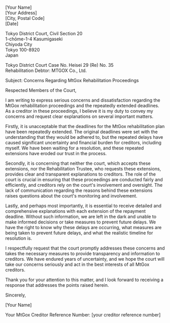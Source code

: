 [Your Name]   
[Your Address]   
[City, Postal Code]   
[Date]   

Tokyo District Court, Civil Section 20   
1-chōme-1-4 Kasumigaseki   
Chiyoda City   
Tokyo 100-8920   
Japan   

Tokyo District Court Case No. Heisei 29 (Re) No. 35   
Rehabilitation Debtor: MTGOX Co., Ltd.   

Subject: Concerns Regarding MtGox Rehabilitation Proceedings   

Respected Members of the Court,   


I am writing to express serious concerns and dissatisfaction regarding the MtGox rehabilitation proceedings and the repeatedly extended deadlines. As a creditor in these proceedings, I believe it is my duty to convey my concerns and request clear explanations on several important matters.

Firstly, it is unacceptable that the deadlines for the MtGox rehabilitation plan have been repeatedly extended. The original deadlines were set with the understanding that they would be adhered to, but the repeated delays have caused significant uncertainty and financial burden for creditors, including myself. We have been waiting for a resolution, and these repeated extensions have eroded our trust in the process.

Secondly, it is concerning that neither the court, which accepts these extensions, nor the Rehabilitation Trustee, who requests these extensions, provides clear and transparent explanations to creditors. The role of the court is crucial in ensuring that these proceedings are conducted fairly and efficiently, and creditors rely on the court's involvement and oversight. The lack of communication regarding the reasons behind these extensions raises questions about the court's monitoring and involvement.

Lastly, and perhaps most importantly, it is essential to receive detailed and comprehensive explanations with each extension of the repayment deadline. Without such information, we are left in the dark and unable to make informed decisions or take measures to prevent future delays. We have the right to know why these delays are occurring, what measures are being taken to prevent future delays, and what the realistic timeline for resolution is.

I respectfully request that the court promptly addresses these concerns and takes the necessary measures to provide transparency and information to creditors. We have endured years of uncertainty, and we hope the court will take our concerns seriously and act in the best interests of all MtGox creditors.

Thank you for your attention to this matter, and I look forward to receiving a response that addresses the points raised herein.

Sincerely,

[Your Name]

Your MtGox Creditor Reference Number: [your creditor reference number]
